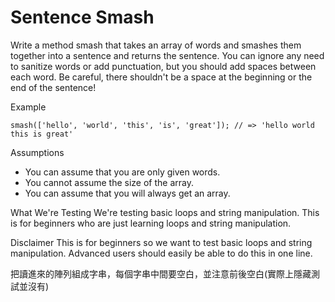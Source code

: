 # Sentence Smash
Write a method smash that takes an array of words and smashes them together into a sentence and returns the sentence. You can ignore any need to sanitize words or add punctuation, but you should add spaces between each word. Be careful, there shouldn't be a space at the beginning or the end of the sentence!

Example
    
    smash(['hello', 'world', 'this', 'is', 'great']); // => 'hello world this is great'

Assumptions     

- You can assume that you are only given words.
- You cannot assume the size of the array.
- You can assume that you will always get an array.

What We're Testing
We're testing basic loops and string manipulation. This is for beginners who are just learning loops and string manipulation.

Disclaimer
This is for beginners so we want to test basic loops and string manipulation. Advanced users should easily be able to do this in one line.

把讀進來的陣列組成字串，每個字串中間要空白，並注意前後空白(實際上隱藏測試並沒有)